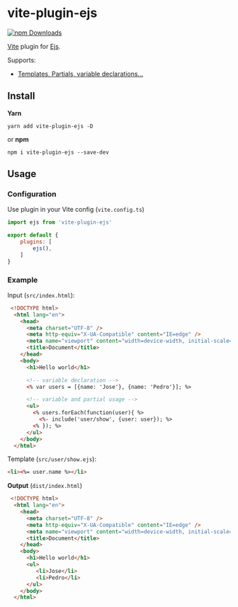 # vite-plugin-ejs

[![npm Downloads](https://img.shields.io/npm/dt/vite-plugin-ejs)](https://www.npmjs.com/package/vite-plugin-ejs)

[Vite](https://github.com/vitejs/vite) plugin for [Ejs](https://ejs.co/).

Supports:
- [Templates, Partials, variable declarations...](https://ejs.co/#features)


## Install
**Yarn**
```
yarn add vite-plugin-ejs -D
```
or **npm**
```
npm i vite-plugin-ejs --save-dev
```

## Usage
### Configuration
Use plugin in your Vite config (`vite.config.ts`)
```JavaScript
import ejs from 'vite-plugin-ejs'

export default {
    plugins: [
        ejs(),
    ]
}
```
### Example

Input (`src/index.html`):

```html
 <!DOCTYPE html>
  <html lang="en">
    <head>
      <meta charset="UTF-8" />
      <meta http-equiv="X-UA-Compatible" content="IE=edge" />
      <meta name="viewport" content="width=device-width, initial-scale=1.0" />
      <title>Document</title>
    </head>
    <body>
      <h1>Hello world</h1>

      <!-- variable declaration -->
      <% var users = [{name: 'Jose'}, {name: 'Pedro'}]; %>

      <!-- variable and partial usage -->
      <ul>
        <% users.forEach(function(user){ %>
          <%- include('user/show', {user: user}); %>
        <% }); %>
      </ul>
    </body>
  </html>
```

Template (`src/user/show.ejs`):

```html
<li><%= user.name %></li>
```

**Output** (`dist/index.html`)

```html
 <!DOCTYPE html>
  <html lang="en">
    <head>
      <meta charset="UTF-8" />
      <meta http-equiv="X-UA-Compatible" content="IE=edge" />
      <meta name="viewport" content="width=device-width, initial-scale=1.0" />
      <title>Document</title>
    </head>
    <body>
      <h1>Hello world</h1>
      <ul>
         <li>Jose</li>
         <li>Pedro</li>
      </ul>
    </body>
  </html>
```
